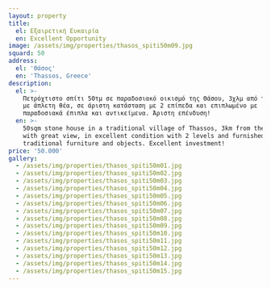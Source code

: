 ```yaml
---
layout: property
title:
  el: Εξαιρετική Ευκαιρία
  en: Excellent Opportunity
image: /assets/img/properties/thasos_spiti50m09.jpg
squard: 50
address:
  el: 'Θάσος'
  en: 'Thassos, Greece'
description:
  el: >-
    Πετρόχτιστο σπίτι 50τμ σε παραδοσιακό οικισμό της Θάσου, 3χλμ από την ακτή
    με άπλετη θέα, σε άριστη κατάσταση με 2 επίπεδα και επιπλωμένο με
    παραδοσιακά έπιπλα και αντικείμενα. Άριστη επένδυση!
  en: >-
    50sqm stone house in a traditional village of Thassos, 3km from the coast
    with great view, in excellent condition with 2 levels and furnished with
    traditional furniture and objects. Excellent investment!
price: '50.000'
gallery:
  - /assets/img/properties/thasos_spiti50m01.jpg
  - /assets/img/properties/thasos_spiti50m02.jpg
  - /assets/img/properties/thasos_spiti50m03.jpg
  - /assets/img/properties/thasos_spiti50m04.jpg
  - /assets/img/properties/thasos_spiti50m05.jpg
  - /assets/img/properties/thasos_spiti50m06.jpg
  - /assets/img/properties/thasos_spiti50m07.jpg
  - /assets/img/properties/thasos_spiti50m08.jpg
  - /assets/img/properties/thasos_spiti50m09.jpg
  - /assets/img/properties/thasos_spiti50m10.jpg
  - /assets/img/properties/thasos_spiti50m11.jpg
  - /assets/img/properties/thasos_spiti50m12.jpg
  - /assets/img/properties/thasos_spiti50m13.jpg
  - /assets/img/properties/thasos_spiti50m14.jpg
  - /assets/img/properties/thasos_spiti50m15.jpg
---
```


